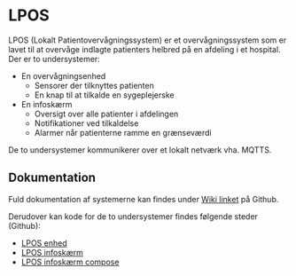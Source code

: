 # LPOS
LPOS (Lokalt Patientovervågningssystem) er et overvågningssystem som er lavet til at overvåge indlagte patienters helbred på en afdeling i et hospital.
Der er to undersystemer:

- En overvågningsenhed
  - Sensorer der tilknyttes patienten
  - En knap til at tilkalde en sygeplejerske
- En infoskærm
  - Oversigt over alle patienter i afdelingen
  - Notifikationer ved tilkaldelse
  - Alarmer når patienterne ramme en grænseværdi

De to undersystemer kommunikerer over et lokalt netværk vha. MQTTS.

## Dokumentation
Fuld dokumentation af systemerne kan findes under [Wiki linket](https://github.com/inuitviking/LPOS/wiki) på Github.

Derudover kan kode for de to undersystemer findes følgende steder (Github):

- [LPOS enhed](https://github.com/inuitviking/LPOS-enhed)
- [LPOS infoskærm](https://github.com/inuitviking/LPOS-infosk-rm)
- [LPOS infoskærm compose](https://github.com/inuitviking/LPOS-infosk-rm-compose)
